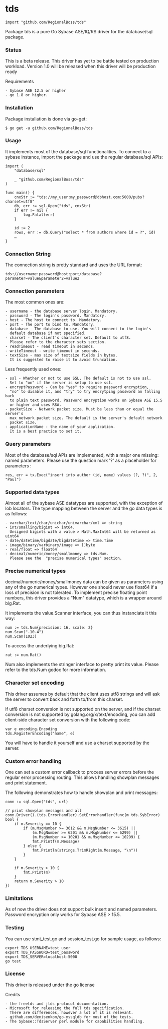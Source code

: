 # tds

`import "github.com/RegionalBoss/tds"`

Package tds is a pure Go Sybase ASE/IQ/RS driver for the database/sql package.

### Status

This is a beta release. This driver has yet to be battle tested on
production workload. Version 1.0 will be released
when this driver will be production ready

Requirements

    - Sybase ASE 12.5 or higher
    - go 1.8 or higher.

### Installation

Package installation is done via go-get:

    $ go get -u github.com/RegionalBoss/tds

### Usage

It implements most of the database/sql functionalities.
To connect to a sybase instance, import the package and
use the regular database/sql APIs:

    import (
    	"database/sql"

    	_ "github.com/RegionalBoss/tds"
    )

    func main() {
    	cnxStr := "tds://my_user:my_password@dbhost.com:5000/pubs?charset=utf8"
    	db, err := sql.Open("tds", cnxStr)
    	if err != nil {
    		log.Fatal(err)
    	}

    	id := 2
    	rows, err := db.Query("select * from authors where id = ?", id)
    	…
    }

### Connection String

The connection string is pretty standard and uses the URL format:

    tds://username:password@host:port/database?parameter=value&parameter2=value2

### Connection parameters

The most common ones are:

    - username - the database server login. Mandatory.
    - password - The login's password. Mandatory.
    - host - The host to connect to. Mandatory.
    - port - The port to bind to. Mandatory.
    - database - The database to use. You will connect to the login's
      default database if not specified.
    - charset - The client's character set. Default to utf8.
      Please refer to the character sets section.
    - readTimeout - read timeout in seconds.
    - writeTimeout - write timeout in seconds.
    - textSize - max size of textsize fields in bytes.
      It is suggested to raise it to avoid truncation.

Less frequently used ones:

    - ssl - Whether or not to use SSL. The default is not to use ssl.
      Set to "on" if the server is setup to use ssl.
    - encryptPassword - Can be "yes" to require password encryption,
      "no" to disable it, and "try" to try encrytping password an falling back
      to plain text password. Password encryption works on Sybase ASE 15.5
      or higher and uses RSA.
    - packetSize - Network packet size. Must be less than or equal the server's
      max network packet size. The default is the server's default network
      packet size.
    - applicationName - the name of your application.
      It is a best practice to set it.

### Query parameters

Most of the database/sql APIs are implemented, with a major one missing:
named parameters. Please use the question mark '?' as a placeholder
for parameters :

    res, err = tx.Exec("insert into author (id, name) values (?, ?)", 2, "Paul")

### Supported data types

Almost all of the sybase ASE datatypes are supported,
with the exception of lob locators.
The type mapping between the server and the go data types is as follows:

    - varchar/text/char/unichar/univarchar/xml => string
    - int/smalling/bigint => int64.
      Unsigned bigints with a value > Math.MaxInt64 will be returned as uint64
    - date/datetime/bigdate/bigdatetime => time.Time
    - image/binary/varbinary/image => []byte
    - real/float => float64
    - decimal/numeric/money/smallmoney => tds.Num.
      Please see the  "precise numerical types" section.

### Precise numerical types

decimal/numeric/money/smallmoney data can be given as parameters using any
of the go numerical types. However one should never use float64
if a loss of precision is not tolerated. To implement precise floating point
numbers, this driver provides a "Num" datatype, which is a wrapper around big.Rat.

It implements the value.Scanner interface, you can thus instanciate it this way:

    num := tds.Num{precision: 16, scale: 2}
    num.Scan("-10.4")
    num.Scan(1023)

To access the underlying big.Rat:

    rat := num.Rat()

Num also implements the stringer interface to pretty print its value.
Please refer to the tds.Num godoc for more information.

### Character set encoding

This driver assumes by default that the client uses utf8 strings and will
ask the server to convert back and forth to/from this charset.

If utf8 charset conversion is not supported on the server, and if the
charset conversion is not supported by golang.org/x/text/encoding,
you can add client-side character set conversion with the following code:

    var e encoding.Encoding
    tds.RegisterEncoding("name", e)

You will have to handle it yourself and use a charset supported by the server.

### Custom error handling

One can set a custom error callback to process server errors before
the regular error processing routing.
This allows handling showplan messages and print statement.

The following demonstrates how to handle showplan and print messages:

    conn := sql.Open("tds", url)

    // print showplan messages and all
    conn.Driver().(tds.ErrorHandler).SetErrorhandler(func(m tds.SybError) bool {
    	if m.Severity == 10 {
    		if (m.MsgNumber >= 3612 && m.MsgNumber <= 3615) ||
    			(m.MsgNumber >= 6201 && m.MsgNumber <= 6299) ||
    			(m.MsgNumber >= 10201 && m.MsgNumber <= 10299) {
    			fmt.Printf(m.Message)
    		} else {
    			fmt.Println(strings.TrimRight(m.Message, "\n"))
    		}
    	}

    	if m.Severity > 10 {
    		fmt.Print(m)
    	}
    	return m.Severity > 10
    })

### Limitations

As of now the driver does not support bulk insert and named parameters.
Password encryption only works for Sybase ASE > 15.5.

### Testing

You can use stmt_test.go and session_test.go for sample usage, as follows:

    export TDS_USERNAME=test_user
    export TDS_PASSWORD=test_password
    export TDS_SERVER=localhost:5000
    go test

### License

This driver is released under the go license

Credits

    - the freetds and jtds protocol documentation.
    - Microsoft for releasing the full tds specification.
      There are differences, however a lot of it is relevant.
    - github.com/denisenkom/go-mssqldb for most of the tests.
    - The Sybase::TdsServer perl module for capabilities handling.
